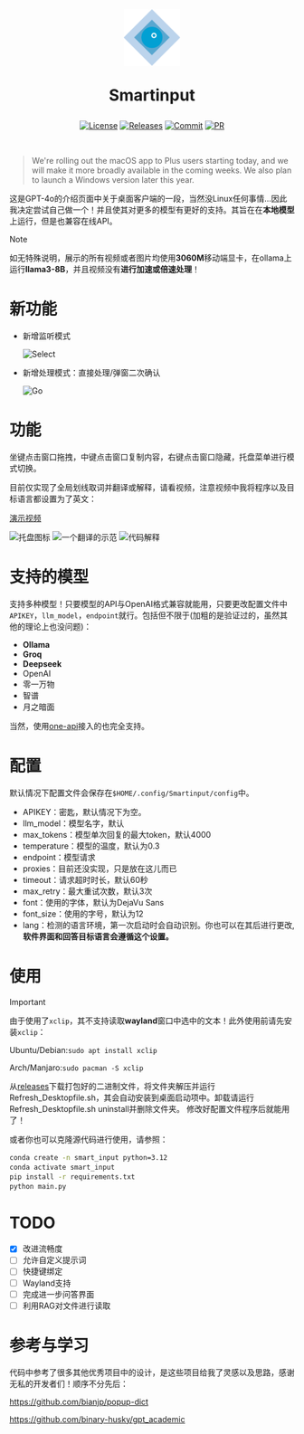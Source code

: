 <br>

<div align=center>
<h1 aligh="center">
<img src="icon.png" width="100"> 

Smartinput
</h1>

[![License][License-image]][License-url]
[![Releases][Releases-image]][Releases-url]
[![Commit][GitHub-last-commit]][Commit-url]
[![PR][PRs-image]][PRs-url]

[License-image]: https://img.shields.io/github/license/Menghuan1918/Smartinput
[Releases-image]: https://img.shields.io/github/v/release/Menghuan1918/Smartinput
[GitHub-last-commit]: https://img.shields.io/github/last-commit/Menghuan1918/Smartinput
[PRs-image]: https://img.shields.io/badge/PRs-welcome-pink?style=flat-square

[License-url]: https://github.com/Menghuan1918/Smartinput/blob/master/LICENSE
[Releases-url]: https://github.com/Menghuan1918/Smartinput/releases
[Commit-url]: https://github.com/Menghuan1918/Smartinput/commits/master/
[PRs-url]: https://github.com/Menghuan1918/Smartinput/pulls
</div>
<br>

> We're rolling out the macOS app to Plus users starting today, and we will make it more broadly available in the coming weeks. We also plan to launch a Windows version later this year.

这是GPT-4o的介绍页面中关于桌面客户端的一段，当然没Linux任何事情...因此我决定尝试自己做一个！并且使其对更多的模型有更好的支持。其旨在在**本地模型**上运行，但是也兼容在线API。

> [!NOTE]
> 如无特殊说明，展示的所有视频或者图片均使用**3060M**移动端显卡，在ollama上运行**llama3-8B**，并且视频没有**进行加速或倍速处理**！

# 新功能
- 新增监听模式
  
  ![Select](https://github.com/Menghuan1918/Smartinput/assets/122662527/06a26e02-755f-4622-8f42-fdf33b212e8a)
- 新增处理模式：直接处理/弹窗二次确认

  ![Go](https://github.com/Menghuan1918/Smartinput/assets/122662527/a6823094-0da4-4558-8630-d9dd178f502b)
# 功能
坐键点击窗口拖拽，中键点击窗口复制内容，右键点击窗口隐藏，托盘菜单进行模式切换。

目前仅实现了全局划线取词并翻译或解释，请看视频，注意视频中我将程序以及目标语言都设置为了英文：

[演示视频](https://github.com/Menghuan1918/Smartinput/assets/122662527/2f1c85ad-e6f1-448c-bcb9-9b6cc26cb161)

<span><img src="https://github.com/Menghuan1918/Smartinput/assets/122662527/c3dbe68f-62d0-4ccc-8e4c-b837009217c7" alt="托盘图标"> <img src="https://github.com/Menghuan1918/Smartinput/assets/122662527/682ac9f0-3239-4c4c-966a-887295bb5525" alt="一个翻译的示范"> <img src="https://github.com/Menghuan1918/Smartinput/assets/122662527/4be09fab-429e-4c5e-a9b6-78fe7de98288" alt="代码解释"></span>

# 支持的模型
支持多种模型！只要模型的API与OpenAI格式兼容就能用，只要更改配置文件中`APIKEY`，`llm_model`，`endpoint`就行。包括但不限于(加粗的是验证过的，虽然其他的理论上也没问题)：
- **Ollama**
- **Groq**
- **Deepseek**
- OpenAI
- 零一万物
- 智谱
- 月之暗面

当然，使用[one-api](https://github.com/songquanpeng/one-api)接入的也完全支持。

# 配置
默认情况下配置文件会保存在`$HOME/.config/Smartinput/config`中。
- APIKEY：密匙，默认情况下为空。
- llm_model：模型名字，默认
- max_tokens：模型单次回复的最大token，默认4000
- temperature：模型的温度，默认为0.3
- endpoint：模型请求
- proxies：目前还没实现，只是放在这儿而已
- timeout：请求超时时长，默认60秒
- max_retry：最大重试次数，默认3次
- font：使用的字体，默认为DejaVu Sans
- font_size：使用的字号，默认为12
- lang：检测的语言环境，第一次启动时会自动识别。你也可以在其后进行更改,**软件界面和回答目标语言会遵循这个设置。**

# 使用
> [!IMPORTANT]
> 由于使用了`xclip`，其不支持读取**wayland**窗口中选中的文本！此外使用前请先安装`xclip`：
> 
> Ubuntu/Debian:`sudo apt install xclip`
> 
> Arch/Manjaro:`sudo pacman -S xclip`

从[releases](https://github.com/Menghuan1918/Smartinput/releases)下载打包好的二进制文件，将文件夹解压并运行Refresh_Desktopfile.sh，其会自动安装到桌面启动项中。卸载请运行Refresh_Desktopfile.sh uninstall并删除文件夹。
修改好配置文件程序后就能用了！

或者你也可以克隆源代码进行使用，请参照：

```bash
conda create -n smart_input python=3.12
conda activate smart_input
pip install -r requirements.txt
python main.py
```
# TODO
- [x] 改进流畅度
- [ ] 允许自定义提示词
- [ ] 快捷键绑定
- [ ] Wayland支持
- [ ] 完成进一步问答界面
- [ ] 利用RAG对文件进行读取

# 参考与学习
代码中参考了很多其他优秀项目中的设计，是这些项目给我了灵感以及思路，感谢无私的开发者们！顺序不分先后：

https://github.com/bianjp/popup-dict

https://github.com/binary-husky/gpt_academic

